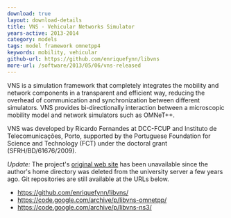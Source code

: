 ```yaml
---
download: true
layout: download-details
title: VNS - Vehicular Networks Simulator
years-active: 2013-2014
category: models
tags: model framework omnetpp4
keywords: mobility, vehicular
github-url: https://github.com/enriquefynn/libvns
more-url: /software/2013/05/06/vns-released
---
```


VNS is a simulation framework that completely integrates the mobility and
network components in a transparent and efficient way, reducing the overhead of
communication and synchronization between different simulators. VNS provides
bi-directionally interaction between a microscopic mobility model and network
simulators such as OMNeT++.

VNS was developed by Ricardo Fernandes at DCC-FCUP and Instituto de
Telecomunicações, Porto, supported by the Portuguese Foundation for Science and
Technology (FCT) under the doctoral grant (SFRH/BD/61676/2009).

*Update:* The project's [original web site](http://www.dcc.fc.up.pt/~rjf/vns/) has been
unavailable since the author's home directory was deleted from the university server a few
years ago. Git repositories are still available at the URLs below.
- <https://github.com/enriquefynn/libvns/>
- <https://code.google.com/archive/p/libvns-omnetpp/>
- <https://code.google.com/archive/p/libvns-ns3/>